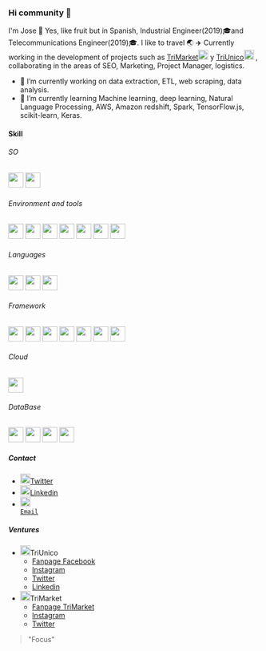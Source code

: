 ### Hi community 👋


I'm Jose :pineapple: Yes, like fruit but in Spanish, Industrial Engineer(2019):mortar_board:and Telecommunications Engineer(2019):mortar_board:. I like to travel :earth_asia: :airplane: Currently working in the development of projects such as [TriMarket](https://trimarket.store)<code><img height="20" src="https://trimarket.store/wp-content/uploads/2020/07/cropped-Logo-TriMarket-escogido-2_Mesa-de-trabajo-1-min.png" ></code> y [TriUnico](https://triunico.com)<code><img height="20" src="https://triunico.com/wp-content/uploads/2020/04/icono-peque%C3%B1o_Mesa-de-trabajo-1.png"></code> , collaborating in the areas of SEO, Marketing, Project Manager, logistics.

- 🔭 I’m currently working on data extraction, ETL, web scraping, data analysis.
- 🌱 I’m currently learning Machine learning, deep learning, Natural Language Processing, AWS, Amazon redshift, Spark, TensorFlow.js, scikit-learn, Keras.

#### Skill
###### SO
<code><img height="30" src="https://e7.pngegg.com/pngimages/936/104/png-clipart-tux-racer-linux-kernel-mailing-list-computer-icons-linux-logo-vertebrate.png"></code>
<code><img height="30" src="https://www.muycomputer.com/wp-content/uploads/2013/08/Windows8.jpeg"></code>

###### Environment and tools
<code><img height="30" src="https://avatars3.githubusercontent.com/u/18133?s=200&v=4" ></code>
<code><img height="30" src="https://cdn.worldvectorlogo.com/logos/visual-studio-code-1.svg"></code>
<code><img height="30" src="https://upload.wikimedia.org/wikipedia/commons/thumb/3/38/Jupyter_logo.svg/518px-Jupyter_logo.svg.png"></code>
<code><img height="30" src="https://colab.research.google.com/img/colab_favicon_256px.png"></code>
<code><img height="30" src="https://bit.ly/3hezBtZ"></code>
<code><img height="30" src="https://miro.medium.com/max/800/1*-IKxrqCFwFuOx0oTdJfh4Q.png"></code>
<code><img height="30" src="https://bit.ly/3hfN4BA"></code>

###### Languages
<code><img height="30" src="https://upload.wikimedia.org/wikipedia/commons/thumb/c/c3/Python-logo-notext.svg/1024px-Python-logo-notext.svg.png"></code>
<code><img height="30" src="https://s1.eestatic.com/2017/07/19/actualidad/Actualidad_232491174_129964691_698x400.jpg"></code>
<code><img height="30" src="https://banner2.cleanpng.com/20180526/oqt/kisspng-microsoft-sql-server-mysql-database-logo-5b098c6ebad6d7.7316225815273524307653.jpg"></code>

###### Framework
<code><img height="30" src="https://upload.wikimedia.org/wikipedia/commons/thumb/e/ed/Pandas_logo.svg/1200px-Pandas_logo.svg.png"></code>
<code><img height="30" src="https://upload.wikimedia.org/wikipedia/commons/thumb/1/1a/NumPy_logo.svg/1280px-NumPy_logo.svg.png"></code>
<code><img height="30" src="https://i1.wp.com/www.clubdetecnologia.net/wp-content/uploads/2017/11/scrapy-big-logo.png?resize=200%2C255"></code>
<code><img height="30" src="https://cleventy.com/wp-content/uploads/2014/07/selenium-logo.png"></code>
<code><img height="30" src="https://encrypted-tbn0.gstatic.com/images?q=tbn%3AANd9GcSXiQLl1XEs0ll1MUYDoZCYlRQ4KEcA3AQr8Q&usqp=CAU"></code>
<code><img height="30" src="https://funthon.files.wordpress.com/2017/05/bs.png"></code>
<code><img height="30" src="https://requests.readthedocs.io/es/latest/_static/requests-sidebar.png"></code>

###### Cloud
<code><img height="30" src="https://cloud.google.com/images/social-icon-google-cloud-1200-630.png"></code>

###### DataBase
<code><img height="30" src="https://upload.wikimedia.org/wikipedia/commons/thumb/2/29/Postgresql_elephant.svg/1200px-Postgresql_elephant.svg.png"></code>
<code><img height="30" src="https://download.logo.wine/logo/MySQL/MySQL-Logo.wine.png"></code>
<code><img height="30" src="https://webassets.mongodb.com/_com_assets/cms/MongoDB_Logo_FullColorBlack_RGB-4td3yuxzjs.png"></code>
<code><img height="30" src="https://bit.ly/3k21KpX"></code>

##### Contact
- <code><img height="20" src="https://3.bp.blogspot.com/-NxouMmz2bOY/T8_ac97cesI/AAAAAAAAGg0/e3vY1_bdnbE/s1600/Twitter+logo+2012.png"></code>[Twitter](https://twitter.com/pinajmr)
- <code><img height="20" src="https://www.soydemarketing.com/wp-content/uploads/2015/12/linkedin-logo.png"></code>[Linkedin](https://www.linkedin.com/in/pinajmr/)
- <code><img height="20" src="https://lamanzanamordida.net/app/uploads-lamanzanamordida.net/2018/04/1Jj-Xzp0sIkUg23HOqzZF4w.png"> <a href="pinajoma0@gmail.com">Email</a></code>



##### Ventures
- <code><img height="20" src="https://triunico.com/wp-content/uploads/2020/04/icono-peque%C3%B1o_Mesa-de-trabajo-1.png"></code>TriUnico
  - [Fanpage Facebook](https://www.facebook.com/TriUnico/)
  - [Instagram](https://www.instagram.com/triunico_/)
  - [Twitter](https://twitter.com/Triunico_)
  - [Linkedin](https://www.linkedin.com/company/triunico/)
- <code><img height="20" src="https://trimarket.store/wp-content/uploads/2020/07/cropped-Logo-TriMarket-escogido-2_Mesa-de-trabajo-1-min.png" ></code>TriMarket
  - [Fanpage TriMarket](https://www.facebook.com/trimarket.store)
  - [Instagram](https://www.instagram.com/trimarket_/)
  - [Twitter](https://twitter.com/trimarket_)


>"Focus"
